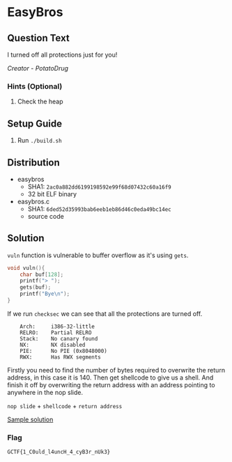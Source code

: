 # EasyBros

## Question Text

I turned off all protections just for you!

*Creator - PotatoDrug*

### Hints (Optional)
1. Check the heap

## Setup Guide
1. Run `./build.sh`

## Distribution
- easybros
    - SHA1: `2ac0a882dd6199198592e99f68d07432c60a16f9`
    - 32 bit ELF binary
- easybros.c
    - SHA1: `6ded52d35993bab6eeb1eb86d46c0eda49bc14ec`
    - source code

## Solution
`vuln` function is vulnerable to buffer overflow as it's using `gets`.
```c
void vuln(){
    char buf[128];
    printf("> ");
    gets(buf);
    printf("Bye\n");
}
```

If we run `checksec` we can see that all the protections are turned off.
```
    Arch:     i386-32-little
    RELRO:    Partial RELRO
    Stack:    No canary found
    NX:       NX disabled
    PIE:      No PIE (0x8048000)
    RWX:      Has RWX segments
```

Firstly you need to find the number of bytes required to overwrite the return address, in this case it is 140. Then get shellcode to give us a shell. And finish it off by overwriting the return address with an address pointing to anywhere in the nop slide.

`nop slide` + `shellcode` + `return address`

[Sample solution](solution/solve.py)

### Flag
`GCTF{1_C0uld_l4uncH_4_cyB3r_nUk3}`